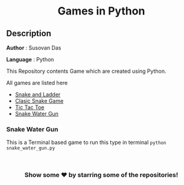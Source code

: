 #
**<H1 align = "center">Games in Python</H1>**

## Description

**Author** : Susovan Das

**Language** : Python

This Repository contents Game which are created using Python.

All games are listed here

* [Snake and Ladder](Snake_and_Ladder/)
* [Clasic Snake Game](Snake_Game/)
* [Tic Tac Toe](Tic_Tac_Toe/)
* [Snake Water Gun](#snake-water-gun)


### Snake Water Gun
This is a Terminal based game to run this type in terminal `python snake_water_gun.py`

<br>
<h3 align = "center"> Show some ❤️ by starring some of the repositories!</h3>



